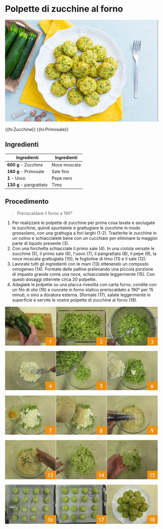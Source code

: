 # Polpette di zucchine al forno

![](img/Polpette-di-zucchine-al-forno.webp)

{{hi:Zucchine}}
{{hi:Primosale}}

## Ingredienti

| Ingredienti                  | Ingredienti             |
| ---------------------------- | ----------------------- |
| **600 g** - Zucchine | Noce moscata |
| **160 g** - Primosale | Sale fino |
| **1** - Uovo | Pepe nero |
| **130 g** - pangrattato | Timo |

## Procedimento

> Preriscaldare il forno a 190°

1. Per realizzare le polpette di zucchine per prima cosa lavate e asciugate le zucchine, quindi spuntatele e grattugiare le zucchine in modo grossolano, con una grattugia a fori larghi (1-2). Trasferite le zucchine in un colino e schiacciatele bene con un cucchiaio per eliminare la maggior parte di liquido presente (3).
1. Con una forchetta schiacciate il primo sale (4). In una ciotola versate le zucchine (5), il primo sale (6), l'uovo (7), il pangrattato (8), il pepe (9), la noce moscata grattugiata {10}, le foglioline di timo (11) e il sale (12).
1. Lavorate tutti gli ingredienti con le mani (13) ottenendo un composto omogeneo (14). Formate delle palline prelevando una piccola porzione di impasto grande come una noce, schiacciatele leggermente (15). Con questi dosaggi otterrete circa 20 polpette. 
1. Adagiate le polpette su una placca rivestita con carta forno, condite con un filo di olio (16) e cuocete in forno statico preriscaldato a 190° per 15 minuti, o sino a doratura esterna. Sfornate (17), salate leggermente in superficie e servite le vostre polpette di zucchine al forno (18).

![](img/Polpette-di-zucchine-al-forno-01.webp)

![](img/Polpette-di-zucchine-al-forno-02.webp)

![](img/Polpette-di-zucchine-al-forno-03.webp)

![](img/Polpette-di-zucchine-al-forno-04.webp)

![](img/Polpette-di-zucchine-al-forno-05.webp)
